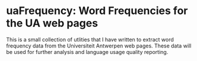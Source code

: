 # uaFrequency: Word Frequencies for the UA web pages

This is a small collection of utlities that I have written to extract word
frequency data from the Universiteit Antwerpen web pages. These data will
be used for further analysis and language usage quality reporting.


